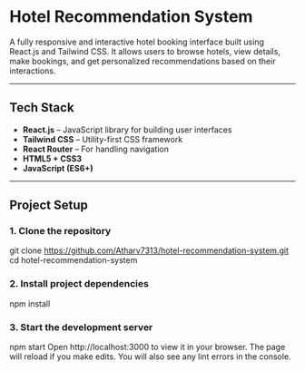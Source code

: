 #  Hotel Recommendation System

A fully responsive and interactive hotel booking interface built using React.js and Tailwind CSS. It allows users to browse hotels, view details, make bookings, and get personalized recommendations based on their interactions.

---

##  Tech Stack

- **React.js** – JavaScript library for building user interfaces
- **Tailwind CSS** – Utility-first CSS framework
- **React Router** – For handling navigation
- **HTML5 + CSS3**
- **JavaScript (ES6+)**

---

##  Project Setup

### 1. Clone the repository
git clone https://github.com/Atharv7313/hotel-recommendation-system.git
cd hotel-recommendation-system
### 2. Install project dependencies
npm install
### 3. Start the development server
npm start
Open http://localhost:3000 to view it in your browser.
The page will reload if you make edits.
You will also see any lint errors in the console.
